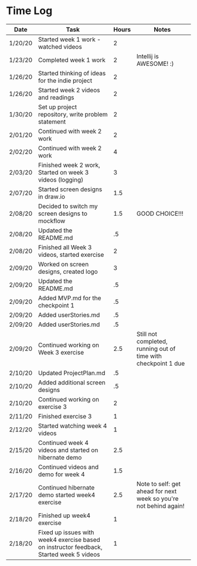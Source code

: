 # Time Log

| Date | Task | Hours | Notes|
|------|------|-------|------|
| 1/20/20| Started week 1 work - watched videos | 2 | |
| 1/23/20| Completed week 1 work | 2 | Intellij is AWESOME! :) |
| 1/26/20| Started thinking of ideas for the indie project | 2 | |
| 1/26/20| Started week 2 videos and readings | 2 | |
| 1/30/20| Set up project repository, write problem statement| 2 | |
| 2/01/20| Continued with week 2 work | 2 | |
| 2/02/20| Continued with week 2 work | 4 | |
| 2/03/20| Finished week 2 work, Started on week 3 videos (logging) | 3 | |
| 2/07/20 | Started screen designs in draw.io | 1.5 | |
| 2/08/20 | Decided to switch my screen designs to mockflow | 1.5 | GOOD CHOICE!!! |
| 2/08/20 | Updated the README.md | .5 | |
| 2/08/20 | Finished all Week 3 videos, started exercise | 2 | |
| 2/09/20 | Worked on screen designs, created logo | 3 | |
| 2/09/20 | Updated the README.md | .5 | |
| 2/09/20 | Added MVP.md for the checkpoint 1 | .5 | |
| 2/09/20 | Added userStories.md | .5 | |
| 2/09/20 | Added userStories.md | .5 | |
| 2/09/20 | Continued working on Week 3 exercise | 2.5 |Still not completed, running out of time with checkpoint 1 due|
| 2/10/20 | Updated ProjectPlan.md | .5 | |
| 2/10/20 | Added additional screen designs | .5 | |
| 2/10/20 | Continued working on exercise 3 | 2 | |
| 2/11/20 | Finished exercise 3 | 1 | |
| 2/12/20 | Started watching week 4 videos | 1 | |
| 2/15/20 | Continued week 4 videos and started on hibernate demo | 2.5 | |
| 2/16/20 | Continued videos and demo for week 4 | 1.5 | |
| 2/17/20 | Continued hibernate demo started week4 exercise| 2.5 | Note to self: get ahead for next week so you're not behind again! |
| 2/18/20 | Finished up week4 exercise | 1 | |
| 2/18/20 | Fixed up issues with week4 exercise based on instructor feedback, Started week 5 videos | 1 | |